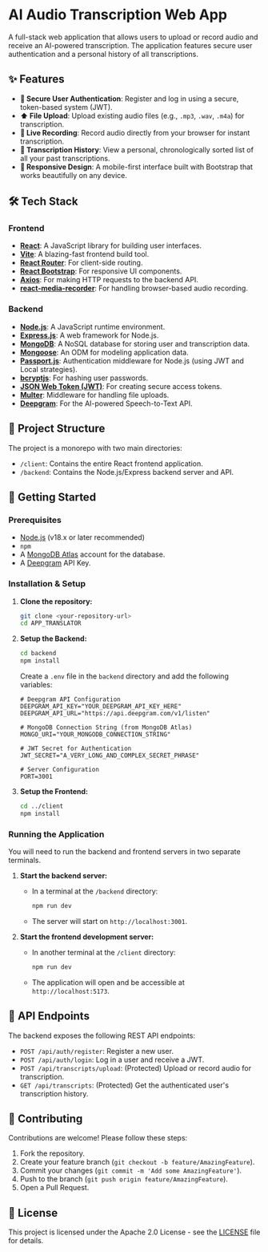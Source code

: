 # AI Audio Transcription Web App

A full-stack web application that allows users to upload or record audio and receive an AI-powered transcription. The application features secure user authentication and a personal history of all transcriptions.

## ✨ Features

- **🔐 Secure User Authentication**: Register and log in using a secure, token-based system (JWT).
- **⬆️ File Upload**: Upload existing audio files (e.g., `.mp3`, `.wav`, `.m4a`) for transcription.
- **🎤 Live Recording**: Record audio directly from your browser for instant transcription.
- **📖 Transcription History**: View a personal, chronologically sorted list of all your past transcriptions.
- **📱 Responsive Design**: A mobile-first interface built with Bootstrap that works beautifully on any device.

## 🛠️ Tech Stack

### Frontend
- **[React](https://reactjs.org/)**: A JavaScript library for building user interfaces.
- **[Vite](https://vitejs.dev/)**: A blazing-fast frontend build tool.
- **[React Router](https://reactrouter.com/)**: For client-side routing.
- **[React Bootstrap](https://react-bootstrap.github.io/)**: For responsive UI components.
- **[Axios](https://axios-http.com/)**: For making HTTP requests to the backend API.
- **[react-media-recorder](https://www.npmjs.com/package/react-media-recorder)**: For handling browser-based audio recording.

### Backend
- **[Node.js](https://nodejs.org/)**: A JavaScript runtime environment.
- **[Express.js](https://expressjs.com/)**: A web framework for Node.js.
- **[MongoDB](https://www.mongodb.com/)**: A NoSQL database for storing user and transcription data.
- **[Mongoose](https://mongoosejs.com/)**: An ODM for modeling application data.
- **[Passport.js](https://www.passportjs.org/)**: Authentication middleware for Node.js (using JWT and Local strategies).
- **[bcryptjs](https://www.npmjs.com/package/bcryptjs)**: For hashing user passwords.
- **[JSON Web Token (JWT)](https://jwt.io/)**: For creating secure access tokens.
- **[Multer](https://www.npmjs.com/package/multer)**: Middleware for handling file uploads.
- **[Deepgram](https://deepgram.com/)**: For the AI-powered Speech-to-Text API.

## 📂 Project Structure

The project is a monorepo with two main directories:
- `/client`: Contains the entire React frontend application.
- `/backend`: Contains the Node.js/Express backend server and API.

## 🚀 Getting Started

### Prerequisites

- [Node.js](https://nodejs.org/en/download/) (v18.x or later recommended)
- `npm`
- A [MongoDB Atlas](https://www.mongodb.com/cloud/atlas) account for the database.
- A [Deepgram](https://developers.deepgram.com/) API Key.

### Installation & Setup

1.  **Clone the repository:**
    ```bash
    git clone <your-repository-url>
    cd APP_TRANSLATOR
    ```

2.  **Setup the Backend:**
    ```bash
    cd backend
    npm install
    ```
    Create a `.env` file in the `backend` directory and add the following variables:
    ```env
    # Deepgram API Configuration
    DEEPGRAM_API_KEY="YOUR_DEEPGRAM_API_KEY_HERE"
    DEEPGRAM_API_URL="https://api.deepgram.com/v1/listen"

    # MongoDB Connection String (from MongoDB Atlas)
    MONGO_URI="YOUR_MONGODB_CONNECTION_STRING"

    # JWT Secret for Authentication
    JWT_SECRET="A_VERY_LONG_AND_COMPLEX_SECRET_PHRASE"

    # Server Configuration
    PORT=3001
    ```

3.  **Setup the Frontend:**
    ```bash
    cd ../client
    npm install
    ```

### Running the Application

You will need to run the backend and frontend servers in two separate terminals.

1.  **Start the backend server:**
    - In a terminal at the `/backend` directory:
        ```bash
        npm run dev
        ```
    - The server will start on `http://localhost:3001`.

2.  **Start the frontend development server:**
    - In another terminal at the `/client` directory:
        ```bash
        npm run dev
        ```
    - The application will open and be accessible at `http://localhost:5173`.

## 📝 API Endpoints

The backend exposes the following REST API endpoints:

-   `POST /api/auth/register`: Register a new user.
-   `POST /api/auth/login`: Log in a user and receive a JWT.
-   `POST /api/transcripts/upload`: (Protected) Upload or record audio for transcription.
-   `GET /api/transcripts`: (Protected) Get the authenticated user's transcription history.

## 🤝 Contributing

Contributions are welcome! Please follow these steps:

1.  Fork the repository.
2.  Create your feature branch (`git checkout -b feature/AmazingFeature`).
3.  Commit your changes (`git commit -m 'Add some AmazingFeature'`).
4.  Push to the branch (`git push origin feature/AmazingFeature`).
5.  Open a Pull Request.

## 📝 License

This project is licensed under the Apache 2.0 License - see the [LICENSE](LICENSE) file for details.